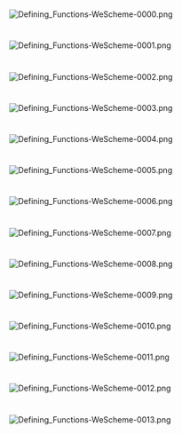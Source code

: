 #

![Defining_Functions-WeScheme-0000.png](Defining_Functions-WeScheme-0000.png)

#

![Defining_Functions-WeScheme-0001.png](Defining_Functions-WeScheme-0001.png)

#

![Defining_Functions-WeScheme-0002.png](Defining_Functions-WeScheme-0002.png)

#

![Defining_Functions-WeScheme-0003.png](Defining_Functions-WeScheme-0003.png)

#

![Defining_Functions-WeScheme-0004.png](Defining_Functions-WeScheme-0004.png)

#

![Defining_Functions-WeScheme-0005.png](Defining_Functions-WeScheme-0005.png)

#

![Defining_Functions-WeScheme-0006.png](Defining_Functions-WeScheme-0006.png)

#

![Defining_Functions-WeScheme-0007.png](Defining_Functions-WeScheme-0007.png)

#

![Defining_Functions-WeScheme-0008.png](Defining_Functions-WeScheme-0008.png)

#

![Defining_Functions-WeScheme-0009.png](Defining_Functions-WeScheme-0009.png)

#

![Defining_Functions-WeScheme-0010.png](Defining_Functions-WeScheme-0010.png)

#

![Defining_Functions-WeScheme-0011.png](Defining_Functions-WeScheme-0011.png)

#

![Defining_Functions-WeScheme-0012.png](Defining_Functions-WeScheme-0012.png)

#

![Defining_Functions-WeScheme-0013.png](Defining_Functions-WeScheme-0013.png)

